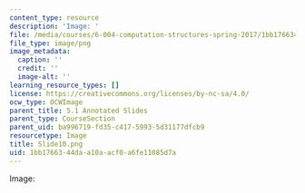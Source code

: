 ```yaml
---
content_type: resource
description: 'Image: '
file: /media/courses/6-004-computation-structures-spring-2017/1bb1766344daa10aacf0a6fe11085d7a_Slide10.png
file_type: image/png
image_metadata:
  caption: ''
  credit: ''
  image-alt: ''
learning_resource_types: []
license: https://creativecommons.org/licenses/by-nc-sa/4.0/
ocw_type: OCWImage
parent_title: 5.1 Annotated Slides
parent_type: CourseSection
parent_uid: ba996719-fd35-c417-5993-5d31177dfcb9
resourcetype: Image
title: Slide10.png
uid: 1bb17663-44da-a10a-acf0-a6fe11085d7a
---
```

Image: 